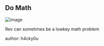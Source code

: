 ## Do Math

![image](https://github.com/user-attachments/assets/1fa647d9-6d08-4851-b9e2-9389972c4505)

Rev can sometimes be a lowkey math problem

author: h4cky0u
